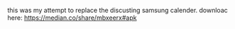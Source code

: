this was my attempt to replace the discusting samsung calender. downloac here:  https://median.co/share/mbxeerx#apk
